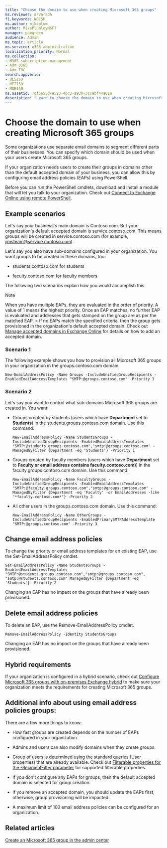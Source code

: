 ```yaml
---
title: "Choose the domain to use when creating Microsoft 365 groups"
ms.reviewer: arvaradh
f1.keywords: NOCSH
ms.author: mikeplum
author: MikePlumleyMSFT
manager: pamgreen
audience: Admin
ms.topic: article
ms.service: o365-administration
localization_priority: Normal
ms.collection: 
- M365-subscription-management 
- Adm_O365
- Adm_TOC
search.appverid:
- BCS160
- MET150
- MOE150
ms.assetid: 7cf5655d-e523-4bc3-a93b-3ccebf44a01a
description: "Learn to choose the domain to use when creating Microsoft 365 groups by configuring email address policies using PowerShell. "
---
```


# Choose the domain to use when creating Microsoft 365 groups

 Some organizations use separate email domains to segment different parts of their businesses. You can specify which domain should be used when your users create Microsoft 365 groups.
  
If your organization needs users to create their groups in domains other than the default accepted domain of your business, you can allow this by configuring email address policies (EAPs) using PowerShell.
  
Before you can run the PowerShell cmdlets, download and install a module that will let you talk to your organization. Check out [Connect to Exchange Online using remote PowerShell](https://go.microsoft.com/fwlink/p/?LinkId=785881).
  
## Example scenarios

Let's say your business's main domain is Contoso.com. But your organization's default accepted domain is service.contoso.com. This means groups will be created in service.contoso.com (for example, jimsteam@service.contoso.com).
  
Let's say you also have sub-domains configured in your organization. You want groups to be created in these domains, too:
  
- students.contoso.com for students
    
- faculty.contoso.com for faculty members
    
The following two scenarios explain how you would accomplish this.
  
> [!NOTE]
> When you have mulitple EAPs, they are evaluated in the order of priority. A value of 1 means the highest priority. Once an EAP matches, no further EAP is evaluated and addresses that gets stamped on the group are as per the matched EAP. > If no EAPs match the specified criteria, then the group gets provisioned in the organization's default accepted domain. Check out [Manage accepted domains in Exchange Online](https://go.microsoft.com/fwlink/p/?LinkId=785428) for details on how to add an accepted domain. 
  
### Scenario 1

The following example shows you how to provision all Microsoft 365 groups in your organization in the groups.contoso.com domain.
  
```
New-EmailAddressPolicy -Name Groups -IncludeUnifiedGroupRecipients -EnabledEmailAddressTemplates "SMTP:@groups.contoso.com" -Priority 1
```

### Scenario 2

Let's say you want to control what sub-domains Microsoft 365 groups are created in. You want:
  
- Groups created by students (users which have **Department** set to **Students**) in the students.groups.contoso.com domain. Use this command:
    
  ```
  New-EmailAddressPolicy -Name StudentsGroups -IncludeUnifiedGroupRecipients -EnabledEmailAddressTemplates "SMTP:@students.groups.contoso.com","smtp:@groups.contoso.com" -ManagedByFilter {Department -eq 'Students'} -Priority 1
  ```

- Groups created by faculty members (users which have **Department** set to **Faculty or email address contains faculty.contoso.com)**) in the faculty.groups.contoso.com domain. Use this command:
    
  ```
  New-EmailAddressPolicy -Name FacultyGroups -IncludeUnifiedGroupRecipients -EnabledEmailAddressTemplates "SMTP:@faculty.groups.contoso.com","smtp:@groups.contoso.com" -ManagedByFilter {Department -eq 'Faculty' -or EmailAddresses -like "*faculty.contoso.com*"} -Priority 2
  ```

- All other users in the groups.contoso.com domain. Use this command:
    
  ```
  New-EmailAddressPolicy -Name OtherGroups -IncludeUnifiedGroupRecipients -EnabledPrimarySMTPAddressTemplate "SMTP:@groups.contoso.com" -Priority 3
  ```

## Change email address policies

To change the priority or email address templates for an existing EAP, use the Set-EmailAddressPolicy cmdlet.
  
```
Set-EmailAddressPolicy -Name StudentsGroups -EnabledEmailAddressTemplates "SMTP:@students.groups.contoso.com","smtp:@groups.contoso.com", "smtp:@students.contoso.com" ManagedByFilter {Department -eq 'Students'} -Priority 2

```

Changing an EAP has no impact on the groups that have already been provisioned.
  
## Delete email address policies

To delete an EAP, use the Remove-EmailAddressPolicy cmdlet.
  
```
Remove-EmailAddressPolicy -Identity StudentsGroups
```

Changing an EAP has no impact on the groups that have already been provisioned.
  
## Hybrid requirements

If your organization is configured in a hybrid scenario, check out [Configure Microsoft 365 groups with on-premises Exchange hybrid](https://go.microsoft.com/fwlink/p/?LinkId=785430) to make sure your organization meets the requirements for creating Microsoft 365 groups. 
  
## Additional info about using email address policies groups:

There are a few more things to know:
  
- How fast groups are created depends on the number of EAPs configured in your organization.
    
- Admins and users can also modify domains when they create groups.
    
- Group of users is determined using the standard queries (User properties) that are already available. Check out [Filterable properties for the -RecipientFilter parameter](https://go.microsoft.com/fwlink/p/?LinkId=785918) for supported filterable properties. 
    
- If you don't configure any EAPs for groups, then the default accepted domain is selected for group creation.
    
- If you remove an accepted domain, you should update the EAPs first, otherwise, group provisioning will be impacted.
    
- A maximum limit of 100 email address policies can be configured for an organization.
    
## Related articles

[Create an Microsoft 365 group in the admin center](create-groups.md)
